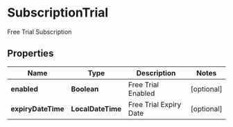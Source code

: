 

# SubscriptionTrial

Free Trial Subscription

## Properties

| Name | Type | Description | Notes |
|------------ | ------------- | ------------- | -------------|
|**enabled** | **Boolean** | Free Trial Enabled |  [optional] |
|**expiryDateTime** | **LocalDateTime** | Free Trial Expiry Date |  [optional] |



